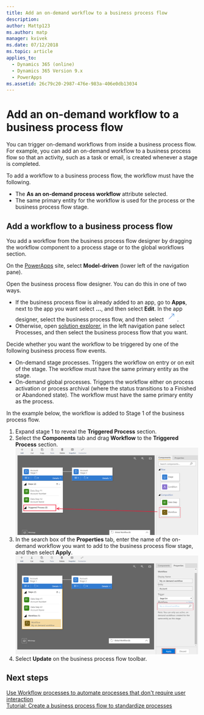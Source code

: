 ```yaml
---
title: Add an on-demand workflow to a business process flow
description: 
author: Mattp123
ms.author: matp
manager: kvivek
ms.date: 07/12/2018
ms.topic: article
applies_to: 
  - Dynamics 365 (online)
  - Dynamics 365 Version 9.x
  - PowerApps
ms.assetid: 26c79c20-2987-476e-983a-406e0db13034
---
```


# Add an on-demand workflow to a business process flow

You can trigger on-demand workflows from inside a business process flow. For example, you can add an on-demand workflow to a business process flow so that an activity, such as a task or email, is created whenever a stage is completed. 

To add a workflow to a business process flow, the workflow must have the following. 

- The **As an on-demand process workflow** attribute selected.
- The same primary entity for the workflow is used for the process or the business process flow stage.

## Add a workflow to a business process flow

You add a workflow from the business process flow designer by dragging the workflow component to a process stage or to the global workflows section. 

On the [PowerApps](https://web.powerapps.com) site, select **Model-driven** (lower left of the navigation pane). 

Open the business process flow designer. You can do this in one of two ways.
- If the business process flow is already added to an app, go to **Apps**, next to the app you want select **…**, and then select **Edit**. In the app designer, select the business process flow, and then select ![Open business process flow designer](media/dynamics365-open-designer.PNG).  
- Otherwise, open [solution explorer](advanced-navigation.md#solution-explorer), in the left navigation pane select Processes, and then select the business process flow that you want. 

Decide whether you want the workflow to be triggered by one of the following business process flow events. 
- On-demand stage processes. Triggers the workflow on entry or on exit of the stage. The workflow must have the same primary entity as the stage.
- On-demand global processes. Triggers the workflow either on process activation or process archival (where the status transitions to a Finished or Abandoned state). The workflow must have the same primary entity as the process.

 In the example below, the workflow is added to Stage 1 of the business process flow. 

1. Expand stage 1 to reveal the **Triggered Process** section. 
2. Select the **Components** tab and drag **Workflow** to the **Triggered Process** section.
    ![Add workflow to a stage](media/add-workflow-to-bpf-1.png)
3. In the search box of the **Properties** tab, enter the name of the on-demand workflow you want to add to the business process flow stage, and then select **Apply**.
    ![Enter name and select apply](media/add-workflow-to-bpf-2.png)
4. Select **Update** on the business process flow toolbar.
 
## Next steps
[Use Workflow processes to automate processes that don't require user interaction](../common-data-service/workflow-processes.md) <br/>
[Tutorial: Create a business process flow to standardize processes](create-business-process-flow.md) 
